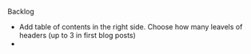 Backlog
- Add table of contents in the right side. Choose how many leavels of headers (up to 3 in first blog posts)
- 